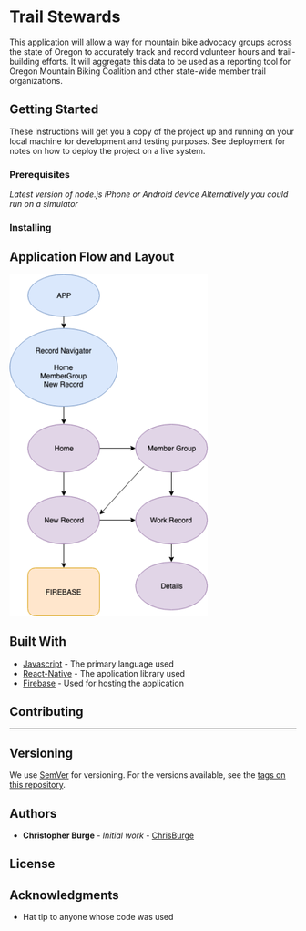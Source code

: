 # Trail Stewards

This application will allow a way for mountain bike advocacy groups across the state of Oregon to accurately track and record volunteer hours and trail-building efforts. It will aggregate this data to be used as a reporting tool for Oregon Mountain Biking Coalition and other state-wide member trail organizations.

## Getting Started

These instructions will get you a copy of the project up and running on your local machine for development and testing purposes. See deployment for notes on how to deploy the project on a live system.

### Prerequisites

_Latest version of node.js_
_iPhone or Android device_
_Alternatively you could run on a simulator_

### Installing


## Application Flow and Layout

<img src="assets/images/TrailAppComponentChart.png"
     alt="Application Component Tree"
     style="float: center" 
     height= "600" /> 

## Built With

* [Javascript](https://javascript.info/) - The primary language used
* [React-Native](https://facebook.github.io/react-native/) - The application library used
* [Firebase](https://firebase.google.com/) - Used for hosting the application

## Contributing

***

## Versioning

We use [SemVer](http://semver.org/) for versioning. For the versions available, see the [tags on this repository](https://github.com/your/project/tags). 

## Authors

* **Christopher Burge** - *Initial work* - [ChrisBurge](https://github.com/burgechris)

## License



## Acknowledgments

* Hat tip to anyone whose code was used

